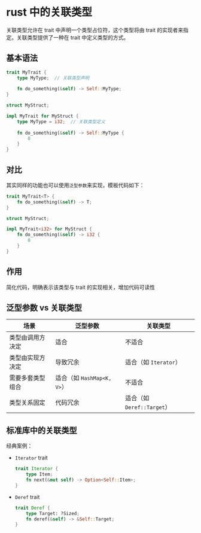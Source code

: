 # rust 中的关联类型

关联类型允许在 trait 中声明一个类型占位符，这个类型将由 trait 的实现者来指定。关联类型提供了一种在 trait 中定义类型的方式。

## 基本语法

```rust
trait MyTrait {
    type MyType;  // 关联类型声明
    
    fn do_something(&self) -> Self::MyType;
}

struct MyStruct;

impl MyTrait for MyStruct {
    type MyType = i32;  // 关联类型定义
    
    fn do_something(&self) -> Self::MyType {
        0
    }
}
```

## 对比

其实同样的功能也可以使用``泛型参数``来实现，模板代码如下：

```rust
trait MyTrait<T> {
    fn do_something(&self) -> T;
}

struct MyStruct;

impl MyTrait<i32> for MyStruct {
    fn do_something(&self) -> i32 {
        0
    }
}
```

## 作用

简化代码，明确表示该类型与 trait 的实现相关，增加代码可读性

## 泛型参数 vs 关联类型

|场景|泛型参数|关联类型|
|---|---|---|
|类型由调用方决定|适合|不适合|
|类型由实现方决定|导致冗余|适合（如 ``Iterator``）|
|需要多套类型组合|适合（如 ``HashMap<K, V>``）|不适合|
|类型关系固定|代码冗余|适合（如 ``Deref::Target``）|

## 标准库中的关联类型

经典案例：

- ``Iterator`` trait
    ```rust
    trait Iterator {
        type Item;
        fn next(&mut self) -> Option<Self::Item>;
    }
    ```
- ``Deref`` trait
    ```rust
    trait Deref {
        type Target: ?Sized;
        fn deref(&self) -> &Self::Target;
    }
    ```